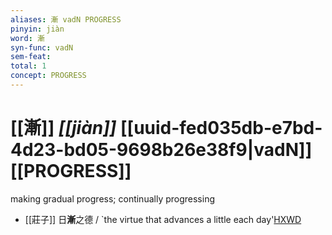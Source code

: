 ```yaml
---
aliases: 漸 vadN PROGRESS
pinyin: jiàn
word: 漸
syn-func: vadN
sem-feat: 
total: 1
concept: PROGRESS 
---
```

# [[漸]] *[[jiàn]]*  [[uuid-fed035db-e7bd-4d23-bd05-9698b26e38f9|vadN]] [[PROGRESS]]
making gradual progress; continually progressing
 - [[莊子]] 日**漸**之德 / `the virtue that advances a little each day'[HXWD](https://hxwd.org/textview.html?location=KR5c0126_tls_004-3a.14)